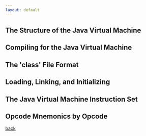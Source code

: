 ```yaml
---
layout: default
---
```


## The Structure of the Java Virtual Machine 

## Compiling for the Java Virtual Machine

## The 'class' File Format

## Loading, Linking, and Initializing 

## The Java Virtual Machine Instruction Set

## Opcode Mnemonics by Opcode 

[back](./)